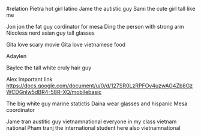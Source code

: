 #relation 
Pietra hot girl latino 
Jame the autistic guy 
Sami the cute girl tall like me

Jon jon the fat guy cordinator for mesa 
Ding the person with strong arm 
Nicoless nerd asian guy tall glasses

Gita love scary movie 
Gita love vietnamese food 

Adaylen 

Baylee the tall white cruly hair guy

Alex 
Important link https://docs.google.com/document/u/0/d/127SR0LzRPFOv4uzwAG4Zb8GzWCDGnlw5dBR4-58R-XQ/mobilebasic

The big white guy marine statictis 
Daina  wear glasses and hispanic Mesa coordinator



Jame tran austitic guy vietnamnational everyone in my class vietnam national
 Pham tranj the international student here also vietnamnational

